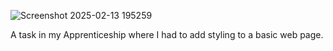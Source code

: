 ![Screenshot 2025-02-13 195259](https://github.com/user-attachments/assets/153950f2-23e7-4945-bea7-50158b64bd0b)

A task in my Apprenticeship where I had to add styling to a basic web page.
